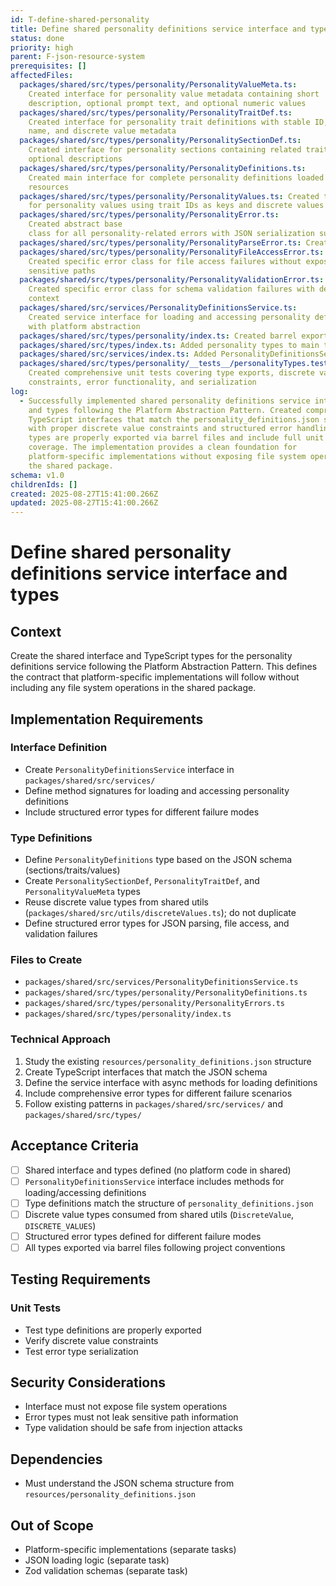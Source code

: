 ```yaml
---
id: T-define-shared-personality
title: Define shared personality definitions service interface and types
status: done
priority: high
parent: F-json-resource-system
prerequisites: []
affectedFiles:
  packages/shared/src/types/personality/PersonalityValueMeta.ts:
    Created interface for personality value metadata containing short
    description, optional prompt text, and optional numeric values
  packages/shared/src/types/personality/PersonalityTraitDef.ts:
    Created interface for personality trait definitions with stable ID, display
    name, and discrete value metadata
  packages/shared/src/types/personality/PersonalitySectionDef.ts:
    Created interface for personality sections containing related traits with
    optional descriptions
  packages/shared/src/types/personality/PersonalityDefinitions.ts:
    Created main interface for complete personality definitions loaded from JSON
    resources
  packages/shared/src/types/personality/PersonalityValues.ts: Created type alias
    for personality values using trait IDs as keys and discrete values
  packages/shared/src/types/personality/PersonalityError.ts:
    Created abstract base
    class for all personality-related errors with JSON serialization support
  packages/shared/src/types/personality/PersonalityParseError.ts: Created specific error class for JSON parsing failures with parsing context
  packages/shared/src/types/personality/PersonalityFileAccessError.ts:
    Created specific error class for file access failures without exposing
    sensitive paths
  packages/shared/src/types/personality/PersonalityValidationError.ts:
    Created specific error class for schema validation failures with detailed
    context
  packages/shared/src/services/PersonalityDefinitionsService.ts:
    Created service interface for loading and accessing personality definitions
    with platform abstraction
  packages/shared/src/types/personality/index.ts: Created barrel export file for all personality types and error classes
  packages/shared/src/types/index.ts: Added personality types to main types barrel export
  packages/shared/src/services/index.ts: Added PersonalityDefinitionsService interface to services exports
  packages/shared/src/types/personality/__tests__/personalityTypes.test.ts:
    Created comprehensive unit tests covering type exports, discrete value
    constraints, error functionality, and serialization
log:
  - Successfully implemented shared personality definitions service interface
    and types following the Platform Abstraction Pattern. Created comprehensive
    TypeScript interfaces that match the personality_definitions.json schema,
    with proper discrete value constraints and structured error handling. All
    types are properly exported via barrel files and include full unit test
    coverage. The implementation provides a clean foundation for
    platform-specific implementations without exposing file system operations in
    the shared package.
schema: v1.0
childrenIds: []
created: 2025-08-27T15:41:00.266Z
updated: 2025-08-27T15:41:00.266Z
---
```


# Define shared personality definitions service interface and types

## Context

Create the shared interface and TypeScript types for the personality definitions service following the Platform Abstraction Pattern. This defines the contract that platform-specific implementations will follow without including any file system operations in the shared package.

## Implementation Requirements

### Interface Definition

- Create `PersonalityDefinitionsService` interface in `packages/shared/src/services/`
- Define method signatures for loading and accessing personality definitions
- Include structured error types for different failure modes

### Type Definitions

- Define `PersonalityDefinitions` type based on the JSON schema (sections/traits/values)
- Create `PersonalitySectionDef`, `PersonalityTraitDef`, and `PersonalityValueMeta` types
- Reuse discrete value types from shared utils (`packages/shared/src/utils/discreteValues.ts`); do not duplicate
- Define structured error types for JSON parsing, file access, and validation failures

### Files to Create

- `packages/shared/src/services/PersonalityDefinitionsService.ts`
- `packages/shared/src/types/personality/PersonalityDefinitions.ts`
- `packages/shared/src/types/personality/PersonalityErrors.ts`
- `packages/shared/src/types/personality/index.ts`

### Technical Approach

1. Study the existing `resources/personality_definitions.json` structure
2. Create TypeScript interfaces that match the JSON schema
3. Define the service interface with async methods for loading definitions
4. Include comprehensive error types for different failure scenarios
5. Follow existing patterns in `packages/shared/src/services/` and `packages/shared/src/types/`

## Acceptance Criteria

- [ ] Shared interface and types defined (no platform code in shared)
- [ ] `PersonalityDefinitionsService` interface includes methods for loading/accessing definitions
- [ ] Type definitions match the structure of `personality_definitions.json`
- [ ] Discrete value types consumed from shared utils (`DiscreteValue`, `DISCRETE_VALUES`)
- [ ] Structured error types defined for different failure modes
- [ ] All types exported via barrel files following project conventions

## Testing Requirements

### Unit Tests

- Test type definitions are properly exported
- Verify discrete value constraints
- Test error type serialization

## Security Considerations

- Interface must not expose file system operations
- Error types must not leak sensitive path information
- Type validation should be safe from injection attacks

## Dependencies

- Must understand the JSON schema structure from `resources/personality_definitions.json`

## Out of Scope

- Platform-specific implementations (separate tasks)
- JSON loading logic (separate task)
- Zod validation schemas (separate task)
